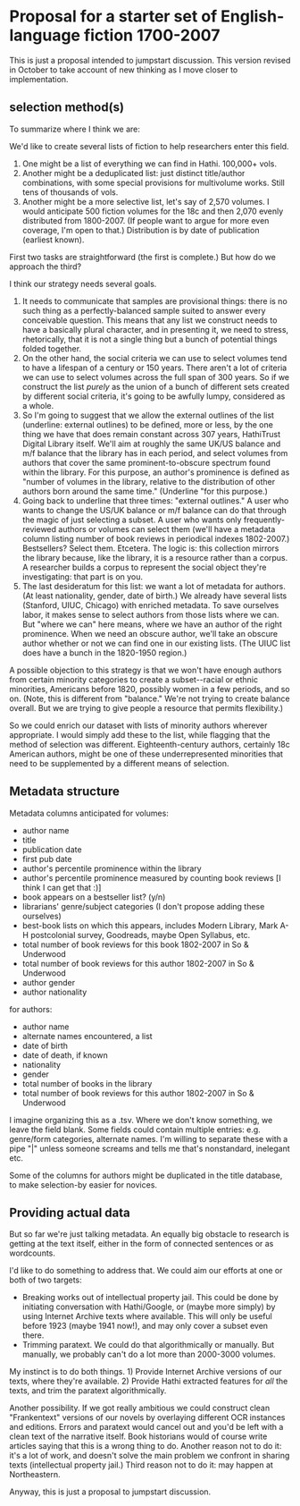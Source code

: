 Proposal for a starter set of English-language fiction 1700-2007
================================================================

This is just a proposal intended to jumpstart discussion. This version revised in October to take account of new thinking as I move closer to implementation.

selection method(s)
--------------------

To summarize where I think we are:

We'd like to create several lists of fiction to help researchers enter this field.

1. One might be a list of everything we can find in Hathi. 100,000+ vols.
2. Another might be a deduplicated list: just distinct title/author combinations, with some special provisions for multivolume works. Still tens of thousands of vols.
3. Another might be a more selective list, let's say of 2,570 volumes. I would anticipate 500 fiction volumes for the 18c and then 2,070 evenly distributed from 1800-2007. (If people want to argue for more even coverage, I'm open to that.) Distribution is by date of publication (earliest known).

First two tasks are straightforward (the first is complete.) But how do we approach the third? 

I think our strategy needs several goals.

1. It needs to communicate that samples are provisional things: there is no such thing as a perfectly-balanced sample suited to answer every conceivable question. This means that any list we construct needs to have a basically plural character, and in presenting it, we need to stress, rhetorically, that it is not a single thing but a bunch of potential things folded together.
2. On the other hand, the social criteria we can use to select volumes tend to have a lifespan of a century or 150 years. There aren't a lot of criteria we can use to select volumes across the full span of 300 years. So if we construct the list *purely* as the union of a bunch of different sets created by different social criteria, it's going to be awfully lumpy, considered as a whole.
3. So I'm going to suggest that we allow the external outlines of the list (underline: external outlines) to be defined, more or less, by the one thing we have that does remain constant across 307 years, HathiTrust Digital Library itself. We'll aim at roughly the same UK/US balance and m/f balance that the library has in each period, and select volumes from authors that cover the same prominent-to-obscure spectrum found within the library. For this purpose, an author's prominence is defined as "number of volumes in the library, relative to the distribution of other authors born around the same time." (Underline "for this purpose.)
4. Going back to underline that three times: "external outlines." A user who wants to change the US/UK balance or m/f balance can do that through the magic of just selecting a subset. A user who wants only frequently-reviewed authors or volumes can select them (we'll have a metadata column listing number of book reviews in periodical indexes 1802-2007.) Bestsellers? Select them. Etcetera. The logic is: this collection mirrors the library because, like the library, it is a resource rather than a corpus. A researcher builds a corpus to represent the social object they're investigating: that part is on you.
5. The last desideratum for this list: we want a lot of metadata for authors. (At least nationality, gender, date of birth.) We already have several lists (Stanford, UIUC, Chicago) with enriched metadata. To save ourselves labor, it makes sense to select authors from those lists where we can. But "where we can" here means, where we have an author of the right prominence. When we need an obscure author, we'll take an obscure author whether or not we can find one in our existing lists. (The UIUC list does have a bunch in the 1820-1950 region.)

A possible objection to this strategy is that we won't have enough authors from certain minority categories to create a subset--racial or ethnic minorities, Americans before 1820, possibly women in a few periods, and so on. (Note, this is different from "balance." We're not trying to create balance overall. But we are trying to give people a resource that permits flexibility.)

So we could enrich our dataset with lists of minority authors wherever appropriate. I would simply add these to the list, while flagging that the method of selection was different. Eighteenth-century authors, certainly 18c American authors, might be one of these underrepresented minorities that need to be supplemented by a different means of selection. 

Metadata structure
------------------

Metadata columns anticipated for volumes:

* author name
* title
* publication date
* first pub date
* author's percentile prominence within the library
* author's percentile prominence measured by counting book reviews [I think I can get that :)]
* book appears on a bestseller list? (y/n)
* librarians' genre/subject categories (I don't propose adding these ourselves)
* best-book lists on which this appears, includes Modern Library, Mark A-H postcolonial survey, Goodreads, maybe Open Syllabus, etc.
* total number of book reviews for this book 1802-2007 in So & Underwood
* total number of book reviews for this author 1802-2007 in So & Underwood
* author gender
* author nationality

for authors:

* author name
* alternate names encountered, a list
* date of birth
* date of death, if known
* nationality
* gender
* total number of books in the library
* total number of book reviews for this author 1802-2007 in So & Underwood

I imagine organizing this as a .tsv. Where we don't know something, we leave the field blank.
Some fields could contain multiple entries: e.g. genre/form categories, alternate names. I'm willing to separate these with a pipe "|" unless someone screams and tells me that's nonstandard, inelegant etc.

Some of the columns for authors might be duplicated in the title database, to make selection-by easier for novices.

Providing actual data
---------------------

But so far we're just talking metadata. An equally big obstacle to research is getting at the text itself, either in the form of connected sentences or as wordcounts.

I'd like to do something to address that. We could aim our efforts at one or both of two targets:

* Breaking works out of intellectual property jail. This could be done by initiating conversation with Hathi/Google, or (maybe more simply) by using Internet Archive texts where available. This will only be useful before 1923 (maybe 1941 now!), and may only cover a subset even there.
* Trimming paratext. We could do that algorithmically or manually. But manually, we probably can't do a lot more than 2000-3000 volumes.

My instinct is to do both things. 1) Provide Internet Archive versions of our texts, where they're available. 2) Provide Hathi extracted features for *all* the texts, and trim the paratext algorithmically.

Another possibility. If we got really ambitious we could construct clean "Frankentext" versions of our novels by overlaying different OCR instances and editions. Errors and paratext would cancel out and you'd be left with a clean text of the narrative itself. Book historians would of course write articles saying that this is a wrong thing to do. Another reason not to do it: it's a lot of work, and doesn't solve the main problem we confront in sharing texts (intellectual property jail.) Third reason not to do it: may happen at Northeastern.

Anyway, this is just a proposal to jumpstart discussion.
